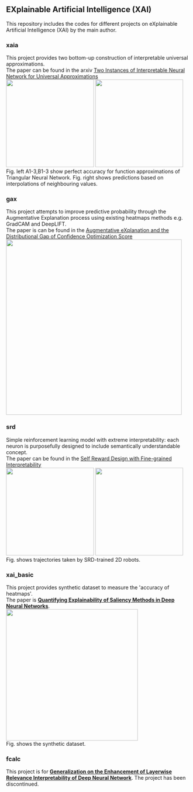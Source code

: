 ## EXplainable Artificial Intelligence (XAI)
This repository includes the codes for different projects on eXplainable Artificial Intelligence (XAI) by the main author. 

### xaia
This project provides two bottom-up construction of interpretable universal approximations. <br>
The paper can be found in the arxiv [Two Instances of Interpretable Neural Network for Universal Approximations](https://arxiv.org/abs/2112.15026)<br>
<img src="https://drive.google.com/uc?export=view&id=1MUuld0DtNnvFemJZ1Fl1cni8Svmamwbr" width="240"></img>
<img src="https://drive.google.com/uc?export=view&id=1zxbn88uRlkr_eXX0R2B3I3x9NtYv-j13" width="240"></img>
<br>
Fig. left A1-3,B1-3 show perfect accuracy for function approximations of Triangular Neural Network. Fig. right shows predictions based on interpolations of neighbouring values. 

### gax
This project attempts to improve predictive probability through the Augmentative Explanation process using existing heatmaps methods e.g. GradCAM and DeepLIFT.<br>
The paper is can be found in the [Augmentative eXplanation and the Distributional Gap of Confidence Optimization Score](https://arxiv.org/abs/2201.00009)<br>
<img src="https://drive.google.com/uc?export=view&id=1N4IDRJepmcK0-PkaqpSBDJdPYZRA7QLh" width="480"></img>

### srd
Simple reinforcement learning model with extreme interpretability: each neuron is purposefully designed to include semantically understandable concept.<br>
The paper can be found in the [Self Reward Design with Fine-grained Interpretability](https://arxiv.org/abs/2112.15034) <br>
<img src="https://drive.google.com/uc?export=view&id=101T_MzHh70T7y55TJdBPpvXEo8yWgntT" width="240"></img>
<img src="https://drive.google.com/uc?export=view&id=1C1pK4bOtnaBagbJc9nBfSXV2BI-P7n8g" width="240"></img><br>
Fig. shows trajectories taken by SRD-trained 2D robots.

### xai_basic
This project provides synthetic dataset to measure the 'accuracy of heatmaps'.<br>
The paper is [**Quantifying Explainability of Saliency Methods in Deep Neural Networks**](https://arxiv.org/abs/2009.02899). <br>
<img src="https://drive.google.com/uc?export=view&id=1GjHAn62ahfeBOaRoxcVMOwpMuQP7nFN2" width="360"></img><br>
Fig. shows the synthetic dataset.

### fcalc
This project is for [**Generalization on the Enhancement of Layerwise Relevance Interpretability of Deep Neural Network**](https://arxiv.org/abs/2009.02516). The project has been discontinued.